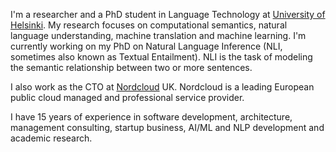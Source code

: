 I'm a researcher and a PhD student in Language Technology at 
[University of Helsinki](https://blogs.helsinki.fi/language-technology/). 
My research focuses on computational semantics, natural language understanding, machine translation and machine learning. 
I'm currently working on my PhD on Natural Language Inference (NLI, sometimes also known as Textual Entailment). 
NLI is the task of modeling the semantic relationship between two or more sentences.

I also work as the CTO at [Nordcloud](https://www.nordcloud.com) UK. Nordcloud is a leading European public cloud managed and 
professional service provider.

I have 15 years of experience in software development, architecture, management consulting, startup business, 
AI/ML and NLP development and academic research.

<!--
**aarnetalman/aarnetalman** is a ✨ _special_ ✨ repository because its `README.md` (this file) appears on your GitHub profile.

Here are some ideas to get you started:

- 🔭 I’m currently working on ...
- 🌱 I’m currently learning ...
- 👯 I’m looking to collaborate on ...
- 🤔 I’m looking for help with ...
- 💬 Ask me about ...
- 📫 How to reach me: ...
- 😄 Pronouns: ...
- ⚡ Fun fact: ...
-->
